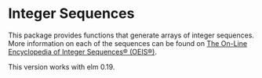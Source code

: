 # Integer Sequences
This package provides functions that generate arrays of integer sequences. 
More information on each of the sequences can be found on [The On-Line 
Encyclopedia of Integer Sequences® (OEIS®)](https://oeis.org).

This version works with elm 0.19.
